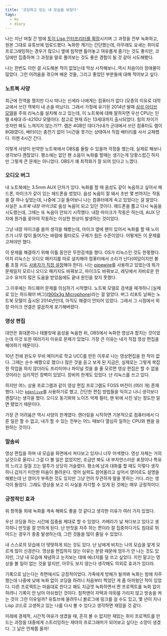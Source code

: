 ```yaml
---
title: '코딩하고 있는 내 모습을 보았다'
tags:
  - ko
  - diary
---
```


나는 지난 며칠 간 밤에 [토이 Lisp 인터프리터를 확장](https://www.pacokwon.org/posts/20230702-haskell-lisp-extensions)시키며 그 과정을 전부 녹화하고, 원본 그대로 유튜브에 업로드했다. 녹화한 계기는 간단했는데, 아무래도 요새는 취미로 프로그래밍하는 경우가 많으니 옆에 침착맨 틀어놓고 여유롭게 즐기는 것도 좋지만, 코딩에만 집중하며 그 과정을 말로 풀어보는 것도 좋은 경험이 될 것 같아 시도해봤다.

나는 한번도 이런 걸 시도해본 적이 없었는데 막상 시작해보니..역시 처음이라 장애물이 많았다. 그런 어려움을 겪으며 배운 것들, 그리고 좋았던 부분들에 대해 적어보고 싶다.

### 노트북 사양

최근에 전역을 했지만 다시 떠나는 신세라 나에게는 컴퓨터가 없다 (모종의 이유로 대학교에서 쓰던 맥북이 내 손을 떠났다). 그래서 가정에 유기된 2014년 발매 [삼성 아티브 모델](https://www.samsung.com/hk_en/computers/notebook/notebook-9-i5-8gb-128gb-np900x3g-k03hk/)을 주워 리눅스를 설치해 쓰고 있는데, 이 노트북에 대해 말하자면 우선 CPU는 인텔 4세대 i5-4210U 모델이다. 참고로 현재 i5는 13세대까지 출시되었다. 힘의 차이가 숫자만 봐도 느껴지지 않는가??. 램은 4GB인 데다가(내가 군대에서 쓰던 컴퓨터도 램이 8GB였다), 배터리는 충전기 없이 1시간을 못가는 상태여서 직접 배터리를 사서 교체했다. 이젠 4시간 간다.

이렇게 사양이 빈약한 노트북에서 OBS를 돌릴 수 있을까 걱정을 했는데, 실제로 해보니 생각보다 괜찮았다. 평소에는 없던 팬 소음이 녹화를 할때는 생기는게 당황스럽긴 하지만 그렇게 큰 문제는 아니었다. OBS가 꽤 최적화가 잘 되어 있다고 느꼈다.

### 오디오 버그

내 노트북에는 3.5mm AUX 단자가 있다. 녹화를 할 때 음성도 같이 녹음하고 싶어서 헤드폰, 마이크가 같이 있는 헤드폰을 썼었다. 음성 녹음이 잘 돼서 초반 몇 번까지는 작동을 잘 하나 싶었는데, 나중에 그걸 들어보니 나는 컴퓨터에게 속고 있었다는 걸 알았다. 사실은 *노트북 내장 마이크*로 음성 녹음이 되고 있던 것이다. 헤드폰을 뽑고 다시 녹음을 시도했는데, 그때는 또 녹음이 안되기 시작했다. 내장 마이크가 작동은 하는데, AUX 단자에 뭔가를 꽂아야 작동하는 이상한 현상이 발생하는 것이었다.

그냥 내장 마이크를 쓸까 생각을 해봤는데, 마이크 옆에 팬이 있어서 녹화를 할 때 노이즈가 너무 많이 들어가는 바람에 필터로도 구제가 힘든 수준이었다. 어떻게든 이 문제를 고쳐야만 했다.

이 문제를 해결하기 위해 이틀 동안은 무한검색을 했다. OS가 리눅스인 것도 한몫했다. 아치 리눅스는 오디오 패키지를 따로 설치해야 컴퓨터에서 소리가 난다(여담이지만 볼륨 조절 키도 [사용자가 직접 설정](https://github.com/pacokwon/dotfiles/blob/52f6f2e4fec463a3193ef118f5666b922232cff1/.config/i3/config#L125-L127)해야 한다). 나는 [pipewire](https://wiki.archlinux.org/title/PipeWire)를 사용하고 있었는데 뭐가 문제일지 모르니 오디오 패키지도 바꿔보고, 마이크도 바꿔보고, 레딧에서 자비로운 한 고수 유저의 많은 도움을 받았음에도 끝내 원인을 찾지 못했다.

그 이후에는 하드웨어 문제를 의심하기 시작했다. 노트북 모델로 검색을 재개하니 [실제로 있는 하드웨어 버그]([900x3g Microphone](https://bugs.launchpad.net/ubuntu/+source/alsa-driver/+bug/1316518))라는 걸 알았다. 버그 리포트 날짜는 노트북 모델이 출시된 2014년인데, 아직도 해결이 안되어 있었다. 그래서 그 시점에서 외장 마이크 연결은 깔끔하게 포기해버렸다.

### 영상 편집

대안은 휴대폰이나 태블릿에 음성을 녹음한 뒤, OBS에서 녹화한 영상과 합치는 것이었는데 이것 또한 여러가지 이유로 문제가 있었다. 가장 큰 이유는 내가 직접 영상 편집을 해야하기 때문이다.

10년 전에 윈도우 무비 메이커로 학교 UCC를 만든 이후로 나는 영상편집을 한 적이 없다. 그때는 순수 배짱으로 했으나 많은 것을 듣고 보게 된 지금은, 실제로는 그렇게 복잡한 작업을 하지 않더라도 프리미어나 파이널 컷을 쓸 줄 모르면 영상 편집은 할 수 없을 것이라는 심리적인 장벽이 있었다. 장비의 한계도 있었다. 난 리눅스를 쓰고 있다.

하지만 여느 상용 프로그램과 같이 영상 편집 프로그램도 FOSS 버전이 (여러 개) 존재했다. 나는 [`kdenlive`](https://github.com/KDE/kdenlive)를 사용하기로 했고, 간단한 편집 방법들을 익히고 나니 생각보다 괜찮다는 생각을 했다. 오디오 동기화와 노이즈 억제 필터, 맨 뒤에 사진 넣는 정도만 알면 됐었기 때문이다.

가장 큰 어려움은 역시 사양의 한계였다. 렌더링을 시작하면 기본적으로 컴퓨터에서 다른 일은 할 수 없고, 내가 할 수 있는 전부는 어느 때보다 열심히 일하는 CPU와 팬을 응원하는 것이다.

### 말솜씨

영상 편집을 하며 내 모습을 화면에서 쳐다보고 있자니 너무 어색했다. 영상 자체는 거의 날것으로 올리니 그걸 다 볼 일은 없었지만, 조금만 봐도 내 부자연스러운 표정이나 특유의 느리고 질질 끄는 말투가 상당히 거슬렸다. 평소에 남과 대화를 할 때도 이렇다 생각하니 갑자기 미안한 마음이 몰려온다. 영어 실력도 끌어올리고 싶어서 영어로도 설명을 해봤는데 난 영어가 부족한 것도 있지만 그냥 언어 무관하게 말을 못하는 거다..라는 생각이 들었다. 그래도 영상을 보고 이 사실을 자각할 수 있게 된 것에는 매우 긍정적이다.

### 긍정적인 효과

위 항목들 외에 녹화를 계속 해봐도 좋을 것 같다고 생각한 이유가 여러 가지 있었다.

우선 코딩을 하는 시간에 집중을 제대로 할 수 있었다. 카메라가 날 쳐다보고 있다고 생각하니 딴짓을 잘 안하게 된다. 난 딴짓을 자주 하는 편이라 잘 집중하다가도 침대로 뛰어드는 경우가 종종 발생하는데, 그런 것들을 많이 줄일 수 있었다.

내 스스로의 모습에 더 떳떳하게 되는 것도 있다. 난 남에게 비치는 나의 모습을 알게 모르게 많이 신경쓴다. 영상을 편집하지 않는 이유는 분량 때문에 엄두가 안 나는 것도 있지만, 그냥 내 모습에 체념하고 눈치보는 데에 에너지를 덜 쓰고 싶었다. 지인 말고는 영상을 볼 일이 없는 것을 알지만, 아무도 보지 않는다 생각해도 의외로 효과가 있더라.

기록으로 남는다는 측면에서도 긍정적이었다. 가족에게 방해가 될까봐 녹화는 밤에 자주 했는데 나중에 낮에 녹화 없이 코딩을 하려니 처음부터 찍었던 게 좀 아까웠던 적이 있었다. 다른 프로젝트는 마음대로 한다고 해도 지금껏 녹화하면서 짠 프로젝트를 녹화 없이 하려니 기록이 안 남아 아쉬웠던 것이다. 침착맨이 자택과 야외를 가리지 않고 방송을 켜는 것이 그런 이유일까? 유튜브에 올려두니 블로그에 링크를 걸 수도 있고, 몇 년이 지나 Lisp 코드로 고생하고 있는 나를 다시 볼 수 있다고 생각하면 재밌을 것 같다.

미래에 경제적, 시간적 여유가 생겼을 때, 흔히 볼 수 없지만 재밌는 취미 프로젝트를 만드는 과정을 대중에게 스트리밍하는 재야의 프로그래머가 되어보고 싶다는 소망이 생겼다. 그 날은 언제쯤 올까!
